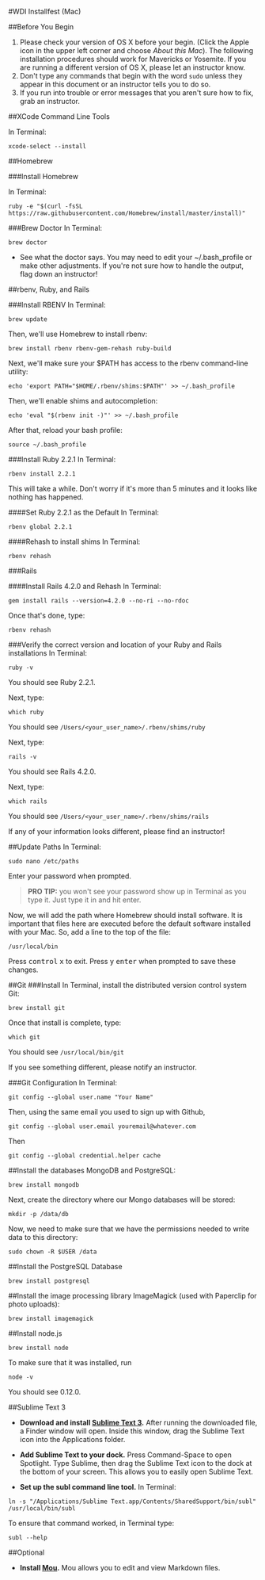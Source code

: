 #WDI Installfest (Mac)

##Before You Begin
1. Please check your version of OS X before your begin.  (Click the Apple icon in the upper left corner and choose *About this Mac*).  The following installation procedures should work for Mavericks or Yosemite.  If you are running a different version of OS X, please let an instructor know.
2. Don't type any commands that begin with the word `sudo` unless they appear in this document or an instructor tells you to do so.
3. If you run into trouble or error messages that you aren't sure how to fix, grab an instructor.

##XCode Command Line Tools

In Terminal:

```
xcode-select --install
```

##Homebrew

###Install Homebrew

In Terminal:

```
ruby -e "$(curl -fsSL https://raw.githubusercontent.com/Homebrew/install/master/install)"
```

###Brew Doctor
In Terminal:

```
brew doctor
```

* See what the doctor says.  You may need to edit your ~/.bash_profile or make other adjustments. If you're not sure how to handle the output, flag down an instructor!

##rbenv, Ruby, and Rails

###Install RBENV
In Terminal:

```
brew update
```

Then, we'll use Homebrew to install rbenv:

```
brew install rbenv rbenv-gem-rehash ruby-build
```

Next, we'll make sure your $PATH has access to the rbenv command-line utility:

```
echo 'export PATH="$HOME/.rbenv/shims:$PATH"' >> ~/.bash_profile
```

Then, we'll enable shims and autocompletion:

```
echo 'eval "$(rbenv init -)"' >> ~/.bash_profile
```

After that, reload your bash profile:

```
source ~/.bash_profile
```

###Install Ruby 2.2.1
In Terminal:

```
rbenv install 2.2.1
```

This will take a while. Don't worry if it's more than 5 minutes and it looks like nothing has happened.

####Set Ruby 2.2.1 as the Default
In Terminal:

```
rbenv global 2.2.1
```

####Rehash to install shims
In Terminal:

```
rbenv rehash
```

###Rails

####Install Rails 4.2.0 and Rehash
In Terminal: 

```
gem install rails --version=4.2.0 --no-ri --no-rdoc
```

Once that's done, type:

```
rbenv rehash
```

###Verify the correct version and location of your Ruby and Rails installations
In Terminal:

```
ruby -v
```

You should see Ruby 2.2.1.

Next, type:

```
which ruby
```

You should see `/Users/<your_user_name>/.rbenv/shims/ruby`

Next, type:

```
rails -v
```

You should see Rails 4.2.0.

Next, type:

```
which rails
```

You should see `/Users/<your_user_name>/.rbenv/shims/rails` 

If any of your information looks different, please find an instructor!

##Update Paths
In Terminal:

```
sudo nano /etc/paths
```

Enter your password when prompted. 

>**PRO TIP:** you won't see your password show up in Terminal as you type it. Just type it in and hit enter. 

Now, we will add the path where Homebrew should install software. It is important that files here are executed before the default software installed with your Mac. So, add a line to the top of the file:

```
/usr/local/bin
```

Press <kbd>control</kbd> <kbd>x</kbd> to exit. Press <kbd>y</kbd> <kbd>enter</kbd> when prompted to save these changes.

##Git
###Install
In Terminal, install the distributed version control system Git:

```
brew install git
```

Once that install is complete, type:

```
which git
```

You should see `/usr/local/bin/git`

If you see something different, please notify an instructor.

###Git Configuration
In Terminal:

```
git config --global user.name "Your Name"
```

Then, using the same email you used to sign up with Github,

```
git config --global user.email youremail@whatever.com
```

Then

```
git config --global credential.helper cache
```

##Install the databases MongoDB and PostgreSQL:

```
brew install mongodb
```

Next, create the directory where our Mongo databases will be stored:

```
mkdir -p /data/db
```

Now, we need to make sure that we have the permissions needed to write data to this directory:

```
sudo chown -R $USER /data
```

##Install the PostgreSQL Database

```
brew install postgresql
```

##Install the image processing library ImageMagick (used with Paperclip for photo uploads):

```
brew install imagemagick
```

##Install node.js

```
brew install node
```

To make sure that it was installed, run

```
node -v
```

You should see 0.12.0.

##Sublime Text 3

* **Download and install [Sublime Text 3](http://www.sublimetext.com/3).** After running the downloaded file, a Finder window will open. Inside this window, drag the Sublime Text icon into the Applications folder.

* **Add Sublime Text to your dock.** Press Command-Space to open Spotlight. Type Sublime, then drag the Sublime Text icon to the dock at the bottom of your screen. This allows you to easily open Sublime Text.

* **Set up the subl command line tool.** In Terminal:

```
ln -s "/Applications/Sublime Text.app/Contents/SharedSupport/bin/subl" /usr/local/bin/subl
```

To ensure that command worked, in Terminal type:
	
```
subl --help
```

##Optional

* **Install [Mou](http://25.io/mou/).** Mou allows you to edit and view Markdown files.
